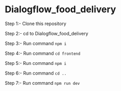 # Dialogflow_food_delivery

Step 1:- Clone this repository  

Step 2:- cd to Dialogflow_food_delivery  

Step 3:- Run command `npm i`  

Step 4:- Run command `cd frontend`  

Step 5:- Run command `npm i`    

Step 6:- Run command `cd ..`  

Step 7:- Run command `npm run dev`

